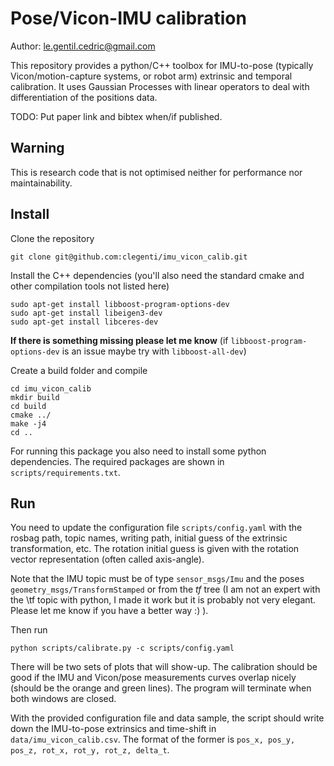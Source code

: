 # Pose/Vicon-IMU calibration

Author: le.gentil.cedric@gmail.com

This repository provides a python/C++ toolbox for IMU-to-pose (typically Vicon/motion-capture systems, or robot arm) extrinsic and temporal calibration.
It uses Gaussian Processes with linear operators to deal with differentiation of the positions data.

TODO: Put paper link and bibtex when/if published.

## Warning

This is research code that is not optimised neither for performance nor maintainability.

## Install

Clone the repository
```
git clone git@github.com:clegenti/imu_vicon_calib.git
```

Install the C++ dependencies (you'll also need the standard cmake and other compilation tools not listed here)
```
sudo apt-get install libboost-program-options-dev
sudo apt-get install libeigen3-dev
sudo apt-get install libceres-dev
```

__If there is something missing please let me know__ (if `libboost-program-options-dev` is an issue maybe try with `libboost-all-dev`)


Create a build folder and compile
```
cd imu_vicon_calib
mkdir build
cd build
cmake ../
make -j4
cd ..
```

For running this package you also need to install some python dependencies. The required packages are shown in `scripts/requirements.txt`.


## Run

You need to update the configuration file `scripts/config.yaml` with the rosbag path, topic names, writing path, initial guess of the extrinsic transformation, etc. The rotation initial guess is given with the rotation vector representation (often called axis-angle).

Note that the IMU topic must be of type `sensor_msgs/Imu` and the poses `geometry_msgs/TransformStamped` or from the _tf_ tree (I am not an expert with the \tf topic with python, I made it work but it is probably not very elegant. Please let me know if you have a better way :) ).


Then run
```
python scripts/calibrate.py -c scripts/config.yaml
```

There will be two sets of plots that will show-up. The calibration should be good if the IMU and Vicon/pose measurements curves overlap nicely (should be the orange and green lines).
The program will terminate when both windows are closed.

With the provided configuration file and data sample, the script should write down the IMU-to-pose extrinsics and time-shift in `data/imu_vicon_calib.csv`.
The format of the former is `pos_x, pos_y, pos_z, rot_x, rot_y, rot_z, delta_t`.

